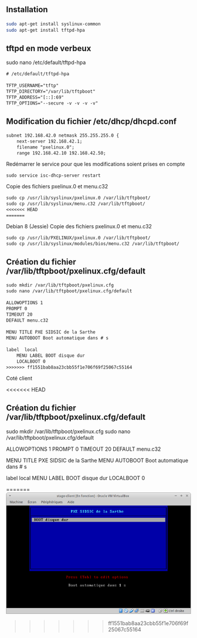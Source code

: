 ## Installation
```bash
sudo apt-get install syslinux-common
sudo apt-get install tftpd-hpa
```
## tftpd en mode verbeux
sudo nano /etc/default/tftpd-hpa
```
# /etc/default/tftpd-hpa

TFTP_USERNAME="tftp"
TFTP_DIRECTORY="/var/lib/tftpboot"
TFTP_ADDRESS="[::]:69"
TFTP_OPTIONS="--secure -v -v -v -v"
```
## Modification du fichier /etc/dhcp/dhcpd.conf
```
subnet 192.168.42.0 netmask 255.255.255.0 {
    next-server 192.168.42.1; 
    filename "pxelinux.0";
    range 192.168.42.10 192.168.42.50;
```
Redémarrer le service pour que les modifications soient prises en compte
```
sudo service isc-dhcp-server restart
```
Copie des fichiers pxelinux.0 et menu.c32
```
sudo cp /usr/lib/syslinux/pxelinux.0 /var/lib/tftpboot/
sudo cp /usr/lib/syslinux/menu.c32 /var/lib/tftpboot/
<<<<<<< HEAD
=======
```

Debian 8 (Jessie) Copie des fichiers pxelinux.0 et menu.c32
```
sudo cp /usr/lib/PXELINUX/pxelinux.0 /var/lib/tftpboot/
sudo cp /usr/lib/syslinux/modules/bios/menu.c32 /var/lib/tftpboot/
```

## Création du fichier /var/lib/tftpboot/pxelinux.cfg/default
```
sudo mkdir /var/lib/tftpboot/pxelinux.cfg
sudo nano /var/lib/tftpboot/pxelinux.cfg/default

ALLOWOPTIONS 1
PROMPT 0
TIMEOUT 20
DEFAULT menu.c32

MENU TITLE PXE SIDSIC de la Sarthe
MENU AUTOBOOT Boot automatique dans # s

label  local
	MENU LABEL BOOT disque dur
	LOCALBOOT 0
>>>>>>> ff1551bab8aa23cbb55f1e706f69f25067c55164
```
Coté client

<<<<<<< HEAD
## Création du fichier /var/lib/tftpboot/pxelinux.cfg/default


sudo mkdir /var/lib/tftpboot/pxelinux.cfg
sudo nano /var/lib/tftpboot/pxelinux.cfg/default


ALLOWOPTIONS 1
PROMPT 0
TIMEOUT 20
DEFAULT menu.c32

MENU TITLE PXE SIDSIC de la Sarthe
MENU AUTOBOOT Boot automatique dans # s

label  local
	MENU LABEL BOOT disque dur
	LOCALBOOT 0

=======
![Vue du coté client](https://github.com/havresac/stage-debian-server/blob/master/img/client-pxe.png)
>>>>>>> ff1551bab8aa23cbb55f1e706f69f25067c55164
